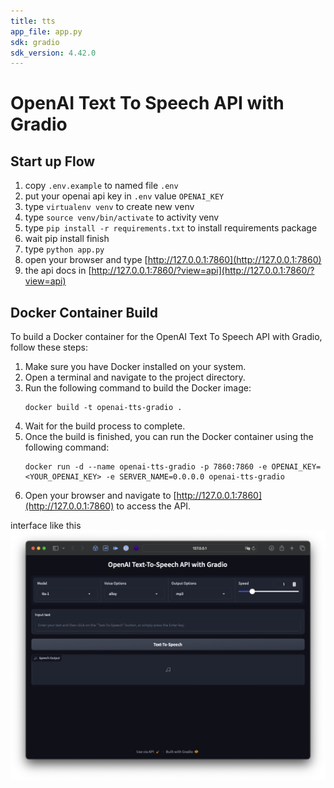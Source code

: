 ```yaml
---
title: tts
app_file: app.py
sdk: gradio
sdk_version: 4.42.0
---
```

# OpenAI Text To Speech API with Gradio

## Start up Flow

1. copy `.env.example` to named file `.env`
2. put your openai api key in `.env` value `OPENAI_KEY`
3. type `virtualenv venv` to create new venv
4. type `source venv/bin/activate` to activity venv
5. type `pip install -r requirements.txt` to install requirements package
6. wait pip install finish
7. type `python app.py`
8. open your browser and type [http://127.0.0.1:7860](http://127.0.0.1:7860)
9. the api docs in [http://127.0.0.1:7860/?view=api](http://127.0.0.1:7860/?view=api)

## Docker Container Build

To build a Docker container for the OpenAI Text To Speech API with Gradio, follow these steps:

1. Make sure you have Docker installed on your system.
2. Open a terminal and navigate to the project directory.
3. Run the following command to build the Docker image:
    ```
    docker build -t openai-tts-gradio .
    ```
4. Wait for the build process to complete.
5. Once the build is finished, you can run the Docker container using the following command:
    ```
    docker run -d --name openai-tts-gradio -p 7860:7860 -e OPENAI_KEY=<YOUR_OPENAI_KEY> -e SERVER_NAME=0.0.0.0 openai-tts-gradio
    ```
6. Open your browser and navigate to [http://127.0.0.1:7860](http://127.0.0.1:7860) to access the API.


interface like this
![Screen](assets/screen.png "Screen")